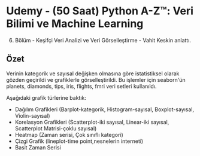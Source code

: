 # **Udemy - (50 Saat) Python A-Z™: Veri Bilimi ve Machine Learning**

6. Bölüm - Keşifçi Veri Analizi ve Veri Görselleştirme - Vahit Keskin anlattı. 

## Özet

Verinin kategorik ve sayısal değişken olmasına göre istatistiksel olarak gözden geçirildi ve grafiklerle görselleştirildi. Bu işlemler için seaborn'ün planets, diamonds, tips, iris, flights, fmri veri setleri kullanıldı.

Aşağıdaki grafik türlerine baktık: 

* Dağılım Grafikleri (Barplot-kategorik, Histogram-sayısal, Boxplot-sayısal, Violin-sayısal) 
* Korelasyon Grafikleri (Scatterplot-iki sayısal, Linear-iki sayısal, Scatterplot Matrisi-çoklu sayısal)
* Heatmap (Zaman serisi, Çok sınıflı kategori) 
* Çizgi Grafik (lineplot-time point,nesnelerin interneti)
* Basit Zaman Serisi


